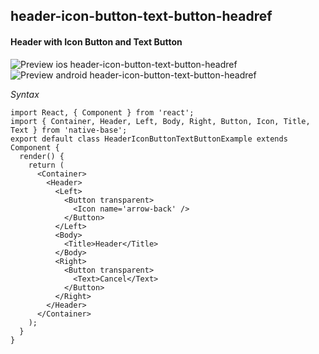 ## header-icon-button-text-button-headref
#### Header with Icon Button and Text Button

![Preview ios header-icon-button-text-button-headref](https://github.com/GeekyAnts/NativeBase-KitchenSink/raw/v2.4.7/screenshots/ios/header-with-icon-button-text-button.png)
![Preview android header-icon-button-text-button-headref](https://github.com/GeekyAnts/NativeBase-KitchenSink/raw/v2.4.7/screenshots/android/header-with-icon-button-text-button.png)

*Syntax*

<pre class="line-numbers"><code class="language-jsx">import React, { Component } from 'react';
import { Container, Header, Left, Body, Right, Button, Icon, Title, Text } from 'native-base';
export default class HeaderIconButtonTextButtonExample extends Component {
  render() {
    return (
      &lt;Container>
        &lt;Header>
          &lt;Left>
            &lt;Button transparent>
              &lt;Icon name='arrow-back' />
            &lt;/Button>
          &lt;/Left>
          &lt;Body>
            &lt;Title>Header&lt;/Title>
          &lt;/Body>
          &lt;Right>
            &lt;Button transparent>
              &lt;Text>Cancel&lt;/Text>
            &lt;/Button>
          &lt;/Right>
        &lt;/Header>
      &lt;/Container>
    );
  }
}</code></pre><br />